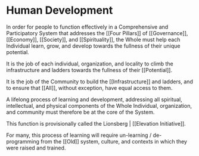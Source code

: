 # Human Development

In order for people to function effectively in a Comprehensive and Participatory System that addresses the [[Four Pillars]] of [[Governance]], [[Economy]], [[Society]], and [[Spirituality]], the Whole must help each Individual learn, grow, and develop towards the fullness of their unique potential.

It is the job of each individual, organization, and locality to climb the infrastructure and ladders towards the fullness of their [[Potential]]. 

It is the job of the Community to build the [[Infrastructure]] and ladders, and to ensure that [[All]], without exception, have equal access to them. 

A lifelong process of learning and development, addressing all spiritual, intellectual, and physical components of the Whole Individual, organization, and community must therefore be at the core of the System.

This function is provisionally called the Lionsberg | [[Elevation Initiative]]. 

For many, this process of learning will require un-learning / de-programming from the [[Old]] system, culture, and contexts in which they were raised and trained.
